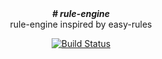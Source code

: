 
<div align="center">
    <b><em># rule-engine</em></b><br>
    rule-engine inspired by easy-rules
</div>


<div align="center">

[![Build Status](https://travis-ci.com/mahendrakapadne/rule-engine.svg?branch=master)](https://travis-ci.com/mahendrakapadne/rule-engine)

</div>